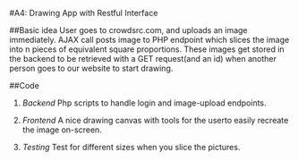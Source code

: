 #A4: Drawing App with Restful Interface

##Basic idea
User goes to crowdsrc.com, and  uploads an image immediately.
AJAX call posts image to PHP endpoint which slices the image into n pieces of equivalent square proportions. These images get stored in the backend to be retrieved with a GET request(and an id) when another person goes to our website to start drawing.

##Code
1. *Backend*
 Php scripts to handle login and image-upload endpoints.

2. *Frontend*
A nice drawing canvas with tools for the userto easily recreate the image on-screen.
3. *Testing*
Test for different sizes when you slice the pictures.
